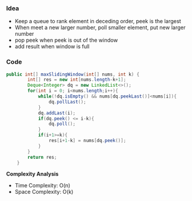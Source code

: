 ### Idea

- Keep a queue to rank element in deceding order, peek is the largest
- When meet a new larger number, poll smaller element, put new larger number
- pop peek when peek is out of the window
- add result when window is full

### Code

```java
public int[] maxSlidingWindow(int[] nums, int k) {
        int[] res = new int[nums.length-k+1];
        Deque<Integer> dq = new LinkedList<>();
        for(int i = 0; i<nums.length;i++){
            while(!dq.isEmpty() && nums[dq.peekLast()]<nums[i]){
                dq.pollLast();
            }
            dq.addLast(i);
            if(dq.peek() <= i-k){
                dq.poll();
            }
            if(i+1>=k){
                res[i+1-k] = nums[dq.peek()];
            }
        }
        return res;
    }

```

**Complexity Analysis**

- Time Complexity: O(n)
- Space Complexity: O(k)
